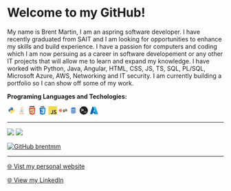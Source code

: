 <h1>Welcome to my GitHub!</h1>

My name is Brent Martin, I am an aspring software developer. I have recently graduated from SAIT and I am looking for opportunities to enhance my skills and build experience. 
I have a passion for computers and coding which I am now persuing as a career in software developement or any other IT projects that will allow me to learn and expand my knowledge. 
I have worked with Python, Java, Angular, HTML, CSS,  JS, TS, SQL, PL/SQL, Microsoft Azure, AWS, Networking and IT security.
I am currently building a portfolio so I can show off some of my work.


**Programing Languages and Techologies:**

<code><img height="20" src="https://raw.githubusercontent.com/github/explore/80688e429a7d4ef2fca1e82350fe8e3517d3494d/topics/python/python.png"></code>
<code><img height="20" src="https://raw.githubusercontent.com/github/explore/80688e429a7d4ef2fca1e82350fe8e3517d3494d/topics/java/java.png"></code>
<code><img height="20" src="https://raw.githubusercontent.com/github/explore/80688e429a7d4ef2fca1e82350fe8e3517d3494d/topics/html/html.png"></code>
<code><img height="20" src="https://raw.githubusercontent.com/github/explore/80688e429a7d4ef2fca1e82350fe8e3517d3494d/topics/css/css.png"></code>
<code><img height="20" src="https://raw.githubusercontent.com/github/explore/80688e429a7d4ef2fca1e82350fe8e3517d3494d/topics/javascript/javascript.png"></code>
<code><img height="20" src="https://raw.githubusercontent.com/github/explore/80688e429a7d4ef2fca1e82350fe8e3517d3494d/topics/git/git.png"></code>
<code><img height="20" src="https://raw.githubusercontent.com/github/explore/80688e429a7d4ef2fca1e82350fe8e3517d3494d/topics/sql/sql.png"></code>
<code><img height="20" src="https://raw.githubusercontent.com/github/explore/80688e429a7d4ef2fca1e82350fe8e3517d3494d/topics/terminal/terminal.png"></code>
<code><img height="20" src="https://raw.githubusercontent.com/github/explore/80688e429a7d4ef2fca1e82350fe8e3517d3494d/topics/azure/azure.png"></code>

---

<p>
  <img width="65%" src="https://github-readme-stats.vercel.app/api?username=brentmm&show_icons=true&title_color=fff&icon_color=79ff97&text_color=9f9f9f&bg_color=151515" />
  <img width="27%" src="https://github-readme-stats.vercel.app/api/top-langs/?username=brentmm&count_icons=true&title_color=fff&icon_color=79ff97&text_color=9f9f9f&bg_color=151515" />
</p>

[![GitHub brentmm](https://img.shields.io/github/followers/brentmm?label=follow&style=social)](https://github.com/brentmm)

---

<p><a href="https://brentmm.github.io">🌐 Vist my personal website</a></p>
<p><a href="https://www.linkedin.com/in/brentm-martin/">🌐 View my LinkedIn</a></p>
